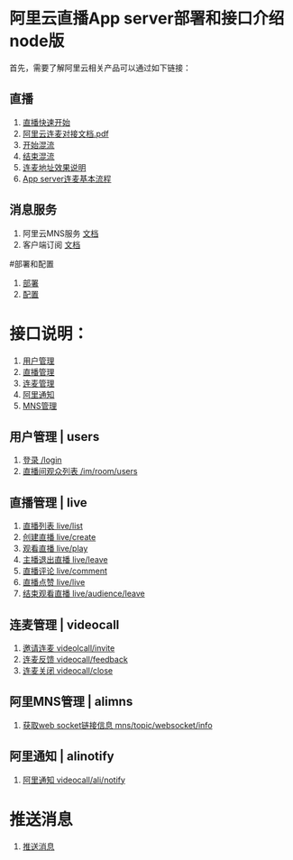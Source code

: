 


# 阿里云直播App server部署和接口介绍 node版

首先，需要了解阿里云相关产品可以通过如下链接：
## 直播
1. [直播快速开始](https://help.aliyun.com/document_detail/29957.html?spm=5176.doc45215.6.546.CjFllk)
2. [阿里云连麦对接文档.pdf](./pdf/阿里云连麦对接文档.pdf)
3. [开始混流](https://help.aliyun.com/document_detail/44405.html?spm=5176.doc27155.6.697.cgWmgn)
4. [结束混流](https://help.aliyun.com/document_detail/44406.html?spm=5176.doc44405.6.698.t06Bxa)
5. [连麦地址效果说明](./address.md)
6. [App server连麦基本流程](./pdf/连麦AppServer处理流程图.pdf)

## 消息服务
1. 阿里云MNS服务 [文档](https://help.aliyun.com/document_detail/27414.html?spm=5176.doc27494.6.539.xhdQKj)
2. 客户端订阅 [文档](./pdf/websocket.pdf)

#部署和配置

1. [部署](./deploy/deployment.md)
2. [配置](./config/config.md)

# 接口说明：

1. [用户管理](#users)
2. [直播管理](#live) 
3. [连麦管理](#videocall)
4. [阿里通知](#alinotify)
5. [MNS管理](#alimns)

## 用户管理 | users

1. [登录 /login](./user/login.md)
2. [直播间观众列表 /im/room/users](./user/roomusers.md)

## 直播管理 | live

1. [直播列表 live/list](./live/list.md)
2. [创建直播 live/create](./live/create.md)
3. [观看直播 live/play](./live/play.md)
4. [主播退出直播 live/leave](./live/close.md)
5. [直播评论 live/comment](./live/comment.md)
6. [直播点赞 live/live](./live/like.md)
7. [结束观看直播 live/audience/leave](./live/leave.md)

## 连麦管理 | videocall

1. [邀请连麦 videolcall/invite](./videocall/invite.md)
2. [连麦反馈 videocall/feedback](./videocall/feedback.md)
3. [连麦关闭 videocall/close](./videocall/close.md)

## 阿里MNS管理 | alimns

1. [获取web socket链接信息 mns/topic/websocket/info](./mns/websocket.md)

## 阿里通知 | alinotify

1. [阿里通知 videocall/ali/notify](./alinotify/notify.md)

# 推送消息
1. [推送消息](./msg/msg.md)


